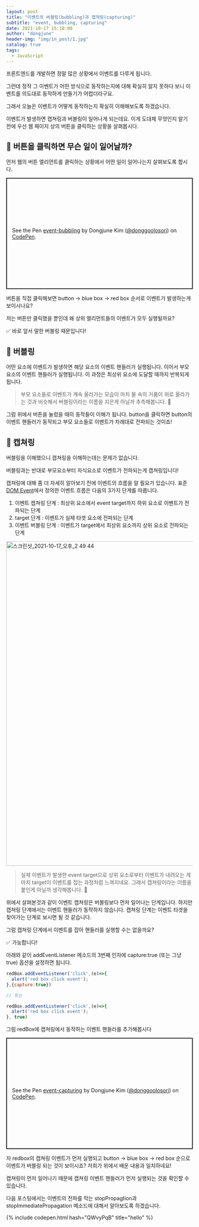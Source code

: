 ```yaml
---
layout: post
title: "이벤트의 버블링(bubbling)과 캡쳐링(capturing)"
subtitle: "event, bubbling, capturing"
date: 2021-10-17 15:10:00
author: "dongjune"
header-img: "img/in_post/1.jpg"
catalog: true
tags:
  - JavaScript
---
```


프론트엔드를 개발하면 정말 많은 상황에서 이벤트를 다루게 됩니다. 

그런데 정작 그 이벤트가 어떤 방식으로 동작하는지에 대해 확실히 알지 못하다 보니 이벤트를 의도대로 동작하게 만들기가 어렵더라구요. 

그래서 오늘은 이벤트가 어떻게 동작하는지 확실히 이해해보도록 하겠습니다.

이벤트가 발생하면 캡쳐링과 버블링이 일어나게 되는데요. 이게 도대체 무엇인지 알기 전에 우선 웹 페이지 상의 버튼을 클릭하는 상황을 살펴봅시다.

## 🤔 버튼을 클릭하면 무슨 일이 일어날까?

먼저 웹의 버튼 엘리먼트를 클릭하는 상황에서 어떤 일이 일어나는지 살펴보도록 합시다. 

<p class="codepen" data-height="300" data-default-tab="html,result" data-slug-hash="abydXmb" data-user="donggoolosori" style="height: 300px; box-sizing: border-box; display: flex; align-items: center; justify-content: center; border: 2px solid; margin: 1em 0; padding: 1em;">
  <span>See the Pen <a href="https://codepen.io/donggoolosori/pen/abydXmb">
  event-bubbling</a> by Dongjune Kim (<a href="https://codepen.io/donggoolosori">@donggoolosori</a>)
  on <a href="https://codepen.io">CodePen</a>.</span>
</p>
<script async src="https://cpwebassets.codepen.io/assets/embed/ei.js"></script>


버튼을 직접 클릭해보면 button → blue box → red box 순서로 이벤트가 발생하는게 보이시나요?

저는 버튼만 클릭했을 뿐인데 왜 상위 엘리먼트들의 이벤트가 모두 실행될까요?

✅ 바로 앞서 말한 버블링 때문입니다!

## 🧼 버블링

어떤 요소에 이벤트가 발생하면 해당 요소의 이벤트 핸들러가 실행됩니다. 이어서 부모 요소의 이벤트 핸들러가 실행됩니다. 이 과정은 최상위 요소에 도달할 때까지 반복되게 됩니다. 

> 부모 요소들로 이벤트가 계속 올라가는 모습이 마치 물 속의 거품이 위로 올라가는 것과 비슷해서 버블링이라는 이름을 지은게 아닐까 추측해봅니다. 🧐
> 

그럼 위에서 버튼을 눌렀을 때의 동작들이 이해가 됩니다. button을 클릭하면 button의 이벤트 핸들러가 동작되고 부모 요소들로 이벤트가 차례대로 전파되는 것이죠!

## 🎣 캡쳐링

버블링을 이해했으니 캡쳐링을 이해하는데는 문제가 없습니다. 

버블링과는 반대로 부모요소부터 자식요소로 이벤트가 전파되는게 캡쳐링입니다!

캡쳐링에 대해 좀 더 자세히 알아보기 전에 이벤트의 흐름을 알 필요가 있습니다. 표준 [DOM Event]([https://www.w3.org/TR/DOM-Level-3-Events/](https://www.w3.org/TR/DOM-Level-3-Events/))에서 정의한 이벤트 흐름은 다음의 3가지 단계를 따릅니다.

1. 이벤트 캡쳐링 단계 : 최상위 요소에서 event target까지 하위 요소로 이벤트가 전파되는 단계
2. target 단계 : 이벤트가 실제 타겟 요소에 전파되는 단계
3. 이벤트 버블링 단계 : 이벤트가 target에서 최상위 요소까지 상위 요소로 전파되는 단계

<img width="875" alt="스크린샷_2021-10-17_오후_2 49 44" src="https://user-images.githubusercontent.com/53213397/137614412-c471731a-96f2-49d1-b1cf-1038fedf0660.png">


> 실제 이벤트가 발생한 event target으로 상위 요소로부터 이벤트가 내려오는 게 마치 target이 이벤트를 잡는 과정처럼 느껴지네요. 그래서 캡쳐링이라는 이름을 붙인게 아닐까 생각해봅니다. 🧐
> 

위에서 살펴본것과 같이 이벤트 캡쳐링은 버블링보다 먼저 일어나는 단계입니다. 하지만 캡쳐링 단계에서는 이벤트 핸들러가 동작하지 않습니다. 캡쳐링 단계는 이벤트 타겟을 찾아가는 단계로 보시면 될 것 같습니다.

그럼 캡쳐링 단계에서 이벤트를 잡아 핸들러를 실행할 수는 없을까요? 

✅ 가능합니다!

아래와 같이 addEventListener 메소드의 3번째 인자에 capture:true (또는 그냥 true) 옵션을 설정하면 됩니다.

```jsx
redBox.addEventListener('click',(e)=>{
  alert('red box click event');
},{capture:true})

// 또는

redBox.addEventListener('click',(e)=>{
  alert('red box click event');
}, true)
```

그럼 redBox에 캡쳐링에서 동작하는 이벤트 핸들러를 추가해봅시다

<p class="codepen" data-height="300" data-default-tab="html" data-slug-hash="wvqMNXx" data-user="donggoolosori" style="height: 300px; box-sizing: border-box; display: flex; align-items: center; justify-content: center; border: 2px solid; margin: 1em 0; padding: 1em;">
  <span>See the Pen <a href="https://codepen.io/donggoolosori/pen/wvqMNXx">
  event-capturing</a> by Dongjune Kim (<a href="https://codepen.io/donggoolosori">@donggoolosori</a>)
  on <a href="https://codepen.io">CodePen</a>.</span>
</p>
<script async src="https://cpwebassets.codepen.io/assets/embed/ei.js"></script>

자 redbox의 캡쳐링 이벤트가 먼저 실행되고 button → blue box → red box 순으로 이벤트가 버블링 되는 것이 보이시죠? 저희가 위에서 배운 내용과 일치하네요! 

캡쳐링이 먼저 일어나기 때문에 캡쳐링 이벤트 핸들러가 먼저 실행되는 것을 확인할 수 있습니다.

다음 포스팅에서는 이벤트의 전파를 막는 stopPropagtion과 stopImmediatePropagation 메소드에 대해서 알아보도록 하겠습니다.

{% include codepen.html hash="QWvyPqB" title="hello" %}